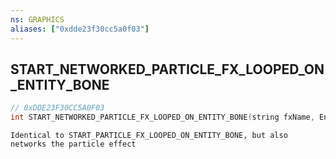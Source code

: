 ```yaml
---
ns: GRAPHICS
aliases: ["0xdde23f30cc5a0f03"]
---
```

## START_NETWORKED_PARTICLE_FX_LOOPED_ON_ENTITY_BONE

```c
// 0xDDE23F30CC5A0F03
int START_NETWORKED_PARTICLE_FX_LOOPED_ON_ENTITY_BONE(string fxName, Entity entity, Vector3 vecPosition, Vector3 vecRotation, int boneIndex, float scale, bool invertAxisX, bool invertAxisY, bool invertAxisZ, float colorR, float colorG, float colorB, bool terminateOnOwnerLeave);
```

```
Identical to START_PARTICLE_FX_LOOPED_ON_ENTITY_BONE, but also networks the particle effect
```
